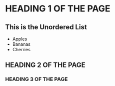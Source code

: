 # HEADING 1 OF THE PAGE

## This is the Unordered List
* Apples
* Bananas
* Cherries

## HEADING 2 OF THE PAGE

### HEADING 3 OF THE PAGE


